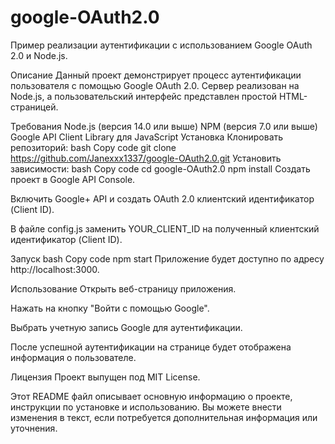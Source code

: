 # google-OAuth2.0
Пример реализации аутентификации с использованием Google OAuth 2.0 и Node.js.

Описание
Данный проект демонстрирует процесс аутентификации пользователя с помощью Google OAuth 2.0. Сервер реализован на Node.js, а пользовательский интерфейс представлен простой HTML-страницей.

Требования
Node.js (версия 14.0 или выше)
NPM (версия 7.0 или выше)
Google API Client Library для JavaScript
Установка
Клонировать репозиторий:
bash
Copy code
git clone https://github.com/Janexxx1337/google-OAuth2.0.git
Установить зависимости:
bash
Copy code
cd google-OAuth2.0
npm install
Создать проект в Google API Console.

Включить Google+ API и создать OAuth 2.0 клиентский идентификатор (Client ID).

В файле config.js заменить YOUR_CLIENT_ID на полученный клиентский идентификатор (Client ID).

Запуск
bash
Copy code
npm start
Приложение будет доступно по адресу http://localhost:3000.

Использование
Открыть веб-страницу приложения.

Нажать на кнопку "Войти с помощью Google".

Выбрать учетную запись Google для аутентификации.

После успешной аутентификации на странице будет отображена информация о пользователе.

Лицензия
Проект выпущен под MIT License.

Этот README файл описывает основную информацию о проекте, инструкции по установке и использованию. Вы можете внести изменения в текст, если потребуется дополнительная информация или уточнения.
